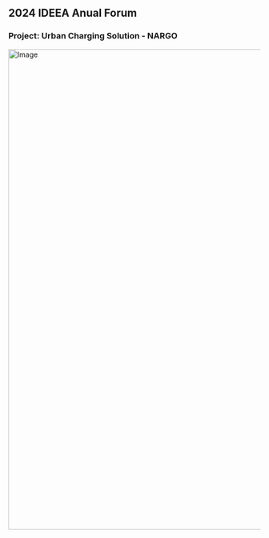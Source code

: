 ## 2024 IDEEA Anual Forum

### Project: Urban Charging Solution - NARGO
<img width="960" alt="Image" src="https://github.com/user-attachments/assets/6686d9d5-2e6c-41d3-badf-887ffe5710f2" />
